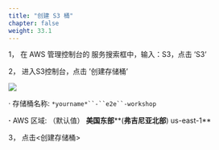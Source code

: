 ```yaml
---
title: "创建 S3 桶"
chapter: false
weight: 33.1
---
```


1， 在 AWS 管理控制台的 服务搜索框中，输入：S3，点击 ’S3’

2， 进入S3控制台，点击 ’创建存储桶’

![](/images/LakeHouse/3_0_1_CreateS3Bucket.png)

·    存储桶名称:          `*yourname*``-``e2e``-workshop`

**·**    AWS 区域: （默认值）  **美国东部****(****弗吉尼亚北部****) us-east-1**     

3， 点击<创建存储桶>

